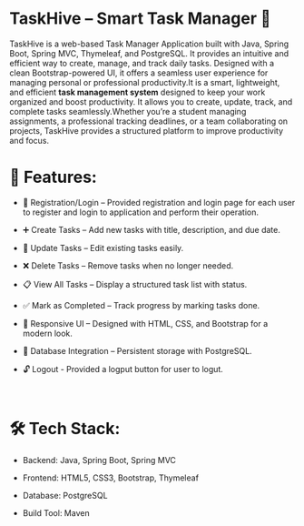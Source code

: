 # TaskHive – Smart Task Manager 🐝
TaskHive is a web-based Task Manager Application built with Java, Spring Boot, Spring MVC, Thymeleaf, and PostgreSQL. It provides an intuitive and efficient way to create, manage, and track daily tasks. Designed with a clean Bootstrap-powered UI, it offers a seamless user experience for managing personal or professional productivity.It is a smart, lightweight, and efficient **task management system** designed to keep your work organized and boost productivity. It allows you to create, update, track, and complete tasks seamlessly.Whether you’re a student managing assignments, a professional tracking deadlines, or a team collaborating on projects, TaskHive provides a structured platform to improve productivity and focus.
<br>

# 🎯 Features:

- 🔐 Registration/Login – Provided registration and login page for each user to register and login to application and perform their operation.

- ➕ Create Tasks – Add new tasks with title, description, and due date.

- 📝 Update Tasks – Edit existing tasks easily.

- ❌ Delete Tasks – Remove tasks when no longer needed.

- 📋 View All Tasks – Display a structured task list with status.

- ✅ Mark as Completed – Track progress by marking tasks done.

- 🎨 Responsive UI – Designed with HTML, CSS, and Bootstrap for a modern look.

- 💾 Database Integration – Persistent storage with PostgreSQL.

-  🔓 Logout - Provided a logput button for user to logut.
<br>

# 🛠️ Tech Stack:

- Backend: Java, Spring Boot, Spring MVC

- Frontend: HTML5, CSS3, Bootstrap, Thymeleaf

- Database: PostgreSQL

- Build Tool: Maven



